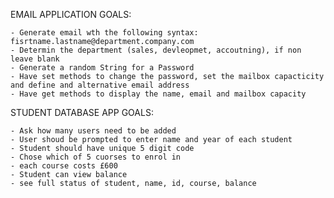 EMAIL APPLICATION GOALS:

    - Generate email wth the following syntax: fisrtname.lastname@department.company.com
    - Determin the department (sales, devleopmet, accoutning), if non leave blank
    - Generate a random String for a Password
    - Have set methods to change the password, set the mailbox capacticity and define and alternative email address
    - Have get methods to display the name, email and mailbox capacity

STUDENT DATABASE APP GOALS:

    - Ask how many users need to be added
    - User shoud be prompted to enter name and year of each student
    - Student should have unique 5 digit code
    - Chose which of 5 cuorses to enrol in
    - each course costs £600
    - Student can view balance
    - see full status of student, name, id, course, balance